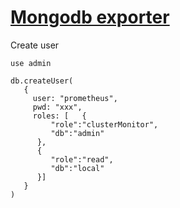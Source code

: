 # [Mongodb exporter](https://github.com/percona/mongodb_exporter)


Create user 
```
use admin

db.createUser(
   {
     user: "prometheus",
     pwd: "xxx",
     roles: [   {
         "role":"clusterMonitor",
         "db":"admin"
      },
      {
         "role":"read",
         "db":"local"
      }]
   }
)
```
